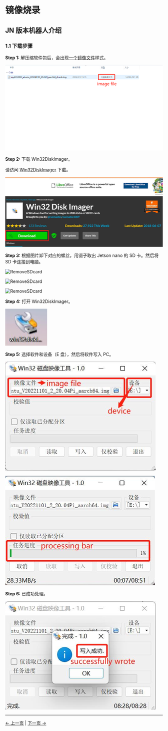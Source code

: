 # 镜像烧录

## JN 版本机器人介绍

### 1.1 下载步骤

**Step 1:** 解压缩软件包后，会出现[一个镜像文件](8.4.1-System_Image.md)样式。

![myagv_pi_imagefile](../../resources/8-FilesDownload/8.4/8.4.2/myagv_pi_imagefile.png)

**Step 2:** 下载 Win32DiskImager。

请访问 [Win32DiskImager](https://sourceforge.net/projects/win32diskimager/) 下载。

![Win32DiskImager](../../resources/8-FilesDownload/8.4/8.4.2/Win32DiskImager.png)

**Step 3:** 根据图片卸下对应的螺丝，用镊子取出 Jetson nano 的 SD 卡。然后将 SD 卡连接到电脑。

![RemoveSDcard](../../resources/8-FilesDownload/8.4/8.4.2/RemoveSDcard.png)

![RemoveSDcard](../../resources/8-FilesDownload/8.4/8.4.2/RemoveSDcard_2.png)

![RemoveSDcard](../../resources/8-FilesDownload/8.4/8.4.2/RemoveSDcard_3.png)

**Step 4:** 打开 Win32DiskImager。

![Win32DiskImager_2](../../resources/8-FilesDownload/8.4/8.4.2/Win32DiskImager_2.png)

**Step 5:** 选择软件和设备（E 盘），然后将软件写入 PC。

![Win32DiskImager_3](../../resources/8-FilesDownload/8.4/8.4.2/Win32DiskImager_3.png)

![Win32DiskImager_4](../../resources/8-FilesDownload/8.4/8.4.2/Win32DiskImager_4.png)

**Step 6:** 已成功处理。

![Win32DiskImager_5](../../resources/8-FilesDownload/8.4/8.4.2/Win32DiskImager_5.png)

---

[← 上一页](8.4.1-System_Image.md) | [下一页 →](../8.5-PublicityMaterial.md)
